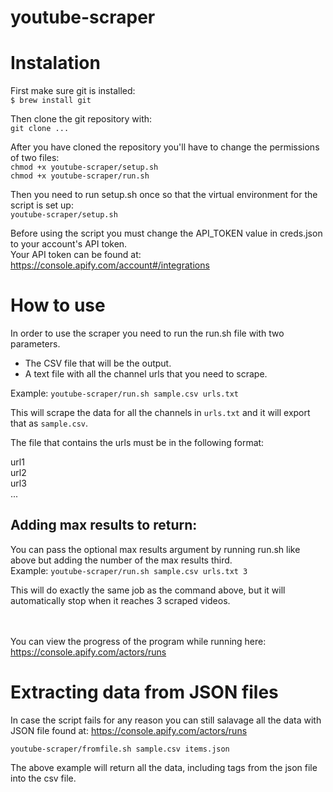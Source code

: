 # youtube-scraper

# Instalation

First make sure git is installed:<br>
`$ brew install git`

Then clone the git repository with:<br>
`git clone ...`

After you have cloned the repository you'll have to change the permissions of two files:<br>
`chmod +x youtube-scraper/setup.sh`<br>
`chmod +x youtube-scraper/run.sh`

Then you need to run setup.sh once so that the virtual environment for the script is set up:<br>
`youtube-scraper/setup.sh`

Before using the script you must change the API_TOKEN value in creds.json to your account's API token.<br>
Your API token can be found at: https://console.apify.com/account#/integrations

# How to use

In order to use the scraper you need to run the run.sh file with two parameters.
 - The CSV file that will be the output.
 - A text file with all the channel urls that you need to scrape.
 
Example:
`youtube-scraper/run.sh sample.csv urls.txt`

This will scrape the data for all the channels in `urls.txt` and it will export that as `sample.csv`.

The file that contains the urls must be in the following format:

url1<br>
url2<br>
url3<br>
...
 
## Adding max results to return:<br>
You can pass the optional max results argument by running run.sh like above but adding the number of the max results third.<br>
Example: `youtube-scraper/run.sh sample.csv urls.txt 3`<br>
 
This will do exactly the same job as the command above, but it will automatically stop when it reaches 3 scraped videos.<br>

<br><br>
You can view the progress of the program while running here: https://console.apify.com/actors/runs

# Extracting data from JSON files

In case the script fails for any reason you can still salavage all the data with JSON file found at: https://console.apify.com/actors/runs

`youtube-scraper/fromfile.sh sample.csv items.json`

The above example will return all the data, including tags from the json file into the csv file.
